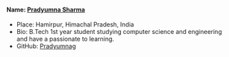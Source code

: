 #### Name: [Pradyumna Sharma](https://github.com/pradyumna14)
- Place: Hamirpur, Himachal Pradesh, India
- Bio: B.Tech 1st year student studying computer science and engineering and have a passionate to learning.
- GitHub: [Pradyumnag](https://github.com/pradyumna14)
